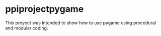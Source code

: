 # ppiprojectpygame
This proyect was intended to show how to use pygame using procedural and modular coding.
